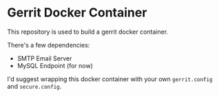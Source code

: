 # Gerrit Docker Container

This repository is used to build a gerrit docker container.

There's a few dependencies:

 - SMTP Email Server
 - MySQL Endpoint (for now)

I'd suggest wrapping this docker container with your own 
```gerrit.config``` and ```secure.config```.
